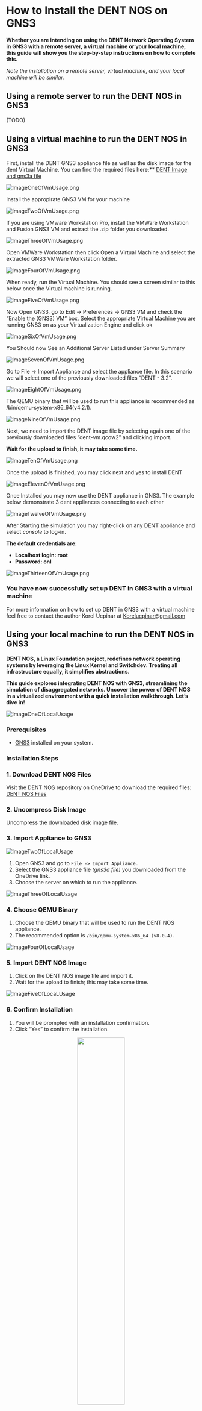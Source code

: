 # How to Install the DENT NOS on GNS3

**Whether you are intending on using the DENT Network Operating System
in GNS3 with a remote server, a virtual machine or your local machine,
this guide will show you the step-by-step instructions on how
to complete this.**

*Note the installation on a remote server, virtual machine, and your
local machine will be similar.*

## Using a remote server to run the DENT NOS in GNS3

(TODO)

## Using a virtual machine to run the DENT NOS in GNS3


First, install the DENT GNS3 appliance file as well as the disk
image for the dent Virtual Machine. You can find the required files
here:** [DENT Image and gns3a file](https://1drv.ms/f/s!AkTUp6FU_dW0gt4dlXatZOhyr8boog?e=Ltqpa5.)

![ImageOneOfVmUsage.png](Images%2FImageOneOfVmUsage.png)

Install the appropirate GNS3 VM for your machine

![ImageTwoOfVmUsage.png](Images%2FImageTwoOfVmUsage.png)

If you are using VMware Workstation Pro, install the VMWare
Workstation and Fusion GNS3 VM and extract the .zip folder you
downloaded.

![ImageThreeOfVmUsage.png](Images%2FImageThreeOfVmUsage.png)

Open VMWare Workstation then click Open a Virtual Machine and
select the extracted GNS3 VMWare Workstation folder.

![ImageFourOfVmUsage.png](Images%2FImageFourOfVmUsage.png)

When ready, run the Virtual Machine. You should see a screen
similar to this below once the Virtual machine is running.

![ImageFiveOfVmUsage.png](Images%2FImageFiveOfVmUsage.png)

Now Open GNS3, go to Edit -> Preferences -> GNS3 VM and check
the “Enable the (GNS3) VM” box. Select the appropriate Virtual
Machine you are running GNS3 on as your Virtualization Engine
and click ok

![ImageSixOfVmUsage.png](Images%2FImageSixOfVmUsage.png)

You Should now See an Additional Server Listed under Server Summary

![ImageSevenOfVmUsage.png](Images%2FImageSevenOfVmUsage.png)

Go to File -> Import Appliance and select the appliance file.
In this scenario we will select one of the previously downloaded
files “DENT - 3.2”.

![ImageEightOfVmUsage.png](Images%2FImageEightOfVmUsage.png)

The QEMU binary that will be used to run this appliance is
recommended as /bin/qemu-system-x86_64(v4.2.1).

![ImageNineOfVmUsage.png](Images%2FImageNineOfVmUsage.png)

Next, we need to import the DENT image file by selecting again
one of the previously downloaded files “dent-vm.qcow2” and clicking
import.

**Wait for the upload to finish, it may take some time.**

![ImageTenOfVmUsage.png](Images%2FImageTenOfVmUsage.png)

Once the upload is finished, you may click next and yes to
install DENT

![ImageElevenOfVmUsage.png](Images%2FImageElevenOfVmUsage.png)

Once Installed you may now use the DENT appliance in GNS3.
The example below demonstrate 3 dent appliances connecting to
each other

![ImageTwelveOfVmUsage.png](Images%2FImageTwelveOfVmUsage.png)

After Starting the simulation you may right-click on any DENT
appliance and select _console_ to log-in.

**The default credentials are:**
- **Localhost login: root**
- **Password: onl**

![ImageThirteenOfVmUsage.png](Images%2FImageThirteenOfVmUsage.png)

### You have now successfully set up DENT in GNS3 with a virtual machine

For more information on how to set up DENT in GNS3 with a virtual
machine feel free to contact the author Korel Ucpinar at
Korelucpinar@gmail.com

## Using your local machine to run the DENT NOS in GNS3

**DENT NOS, a Linux Foundation project, redefines network operating
systems by leveraging the Linux Kernel and Switchdev. Treating all
infrastructure equally, it simplifies abstractions.**

**This guide explores integrating DENT NOS with GNS3, streamlining the
simulation of disaggregated networks. Uncover the power of DENT NOS
in a virtualized environment with a quick installation walkthrough.
Let’s dive in!**

![ImageOneOfLocalUsage](Images/ImageOneOfLocalUsage.png)

### Prerequisites
- [GNS3](https://docs.gns3.com/docs/) installed on your system.

### Installation Steps

### 1. Download DENT NOS Files
Visit the DENT NOS repository on OneDrive to download the required
files:  
[DENT NOS Files](https://onedrive.live.com/?authkey=%21AJV2rWTocq%5FG6KI&id=B4D5FD54A1A7D444%2144829&cid=B4D5FD54A1A7D444)

### 2. Uncompress Disk Image
Uncompress the downloaded disk image file.

### 3. Import Appliance to GNS3

![ImageTwoOfLocalUsage](Images/ImageTwoOfLocalUsage.png)

1. Open GNS3 and go to `File -> Import Appliance. `
2. Select the GNS3 appliance file _(gns3a file)_ you downloaded
   from the OneDrive link.
3. Choose the server on which to run the appliance.

![ImageThreeOfLocalUsage](Images/ImageThreeOfLocalUsage.png)

### 4. Choose QEMU Binary
1. Choose the QEMU binary that will be used to run the DENT NOS
   appliance.
2. The recommended option is `/bin/qemu-system-x86_64 (v8.0.4).`

![ImageFourOfLocalUsage](Images/ImageFourOfLocalUsage.png)

### 5. Import DENT NOS Image
1. Click on the DENT NOS image file and import it.
2. Wait for the upload to finish; this may take some time.

![ImageFiveOfLocaLUsage](Images/ImageFiveOfLocalUsage.png)

### 6. Confirm Installation
1. You will be prompted with an installation confirmation.
2. Click “Yes” to confirm the installation.


<p align="center" width="100%">
    <img width="50%" src=Images/ImageSixOfLocalUsage.png>
</p>

### 7. DENT NOS Installation Complete
Congratulations!  
You have successfully installed DENT NOS on GNS3.

### 8. Start Using DENT NOS in GNS3
1. Drag the DENT NOS appliance into the main window of your GNS3 project.
2. Create your network topology, adding DENT NOS appliances as needed.
3. Right-click on each appliance and select “Start” to initiate the simulation.

![ImageSevenOfLocaLUsage](Images/ImageSevenOfLocalUsage.png)

### 9. Default Credentials
- DENT login: root
- Password: onl

![ImageEightOfLocaLUsage](Images/ImageEightOfLocalUsage.png)

### Conclusion
Congratulations! You’ve seamlessly integrated DENT NOS with GNS3, unlocking the potential for streamlined simulations of disaggregated networks.

As you explore the power of DENT NOS within this virtualized environment, experiment with diverse network configurations and scenarios to enhance your understanding.

**Happy networking!**

For more information on how to set up DENT in GNS3 with a local
machine feel free to contact the author Royal Simpson Pinto at
royalpinto007@gmail.com
